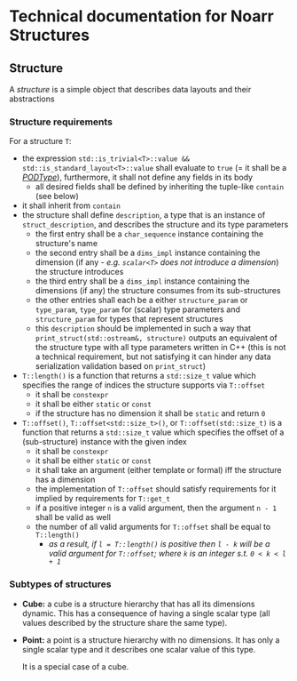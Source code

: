 # Technical documentation for Noarr Structures

## Structure

A  *structure* is a simple object that describes data layouts and their abstractions

### Structure requirements

For a structure `T`:

- the expression `std::is_trivial<T>::value && std::is_standard_layout<T>::value` shall evaluate to `true` (= it shall be a *[PODType](https://en.cppreference.com/w/cpp/named_req/PODType)*), furthermore, it shall not define any fields in its body
  - all desired fields shall be defined by inheriting the tuple-like `contain` (see below)
- it shall inherit from `contain`
- the structure shall define `description`, a type that is an instance of `struct_description`, and describes the structure and its type parameters
  - the first entry shall be a `char_sequence` instance containing the structure's name
  - the second entry shall be a `dims_impl` instance containing the dimension (if any - *e.g. `scalar<T>` does not introduce a dimension*) the structure introduces
  - the third entry shall be a `dims_impl` instance containing the dimensions (if any) the structure consumes from its sub-structures
  - the other entries shall each be a either `structure_param` or `type_param`, `type_param` for (scalar) type parameters and `structure_param` for types that represent structures
  - this `description` should be implemented in such a way that `print_struct(std::ostream&, structure)` outputs an equivalent of the structure type with all type parameters written in C++ (this is not a technical requirement, but not satisfying it can hinder any data serialization validation based on `print_struct`)
- `T::length()` is a function that returns a `std::size_t` value which specifies the range of indices the structure supports via `T::offset`
  - it shall be `constexpr`
  - it shall be either `static` or `const`
  - if the structure has no dimension it shall be `static` and return `0`
- `T::offset()`, `T::offset<std::size_t>()`, or `T::offset(std::size_t)` is a function that returns a `std::size_t` value which specifies the offset of a (sub-structure) instance with the given index
  - it shall be `constexpr`
  - it shall be either `static` or `const`
  - it shall take an argument (either template or formal) iff the structure has a dimension
  - the implementation of `T::offset` should satisfy requirements for it implied by requirements for `T::get_t`
  - if a positive integer `n` is a valid argument, then the argument `n - 1` shall be valid as well
  - the number of all valid arguments for `T::offset` shall be equal to `T::length()`
    - *as a result, if `l = T::length()` is positive then `l - k` will be a valid argument for `T::offset`; where `k` is an integer s.t. `0 < k < l + 1`*

### Subtypes of structures

- **Cube:** a cube is a structure hierarchy that has all its dimensions dynamic. This has a consequence of having a single scalar type (all values described by the structure share the same type).

- **Point:** a point is a structure hierarchy with no dimensions. It has only a single scalar type and it describes one scalar value of this type.

  It is a special case of a cube.
